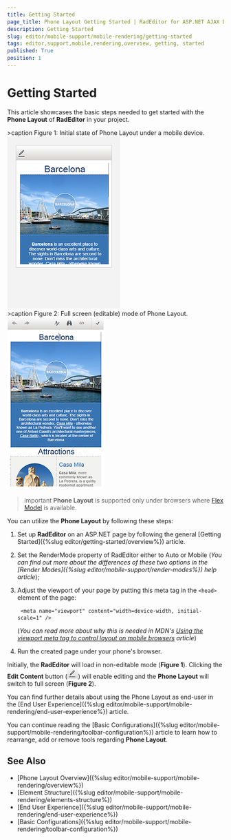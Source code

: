```yaml
---
title: Getting Started
page_title: Phone Layout Getting Started | RadEditor for ASP.NET AJAX Documentation
description: Getting Started
slug: editor/mobile-support/mobile-rendering/getting-started
tags: editor,support,mobile,rendering,overview, getting, started
published: True
position: 1
---
```

   

# Getting Started

This article showcases the basic steps needed to get started with the **Phone Layout** of **RadEditor** in your project. 

<div style="display:inline-block; margin-right:10px;">
>caption Figure 1: Initial state of Phone Layout under a mobile device.
<br/>
<img alt="Phone Layout Editor - Initial state" src="./images/radeditor-not-editable.png" />
</div>


<div style="display:inline-block;">
>caption Figure 2: Full screen (editable) mode of Phone Layout.
<br/>
<img alt="Phone Layout Editor - Initial state" src="./images/fullscreen-phone-layout.png" />
</div>


>important **Phone Layout** is supported only under browsers where [Flex Model](https://developer.mozilla.org/en-US/docs/Web/Guide/CSS/Flexible_boxes) is available.


You can utilize the **Phone Layout** by following these steps:

1. Set up **RadEditor** on an ASP.NET page by following the general [Getting Started]({%slug editor/getting-started/overview%}) article.

1. Set the RenderMode property of RadEditor either to Auto or Mobile
	(*You can find out more about the differences of these two options in the [Render Modes]({%slug editor/mobile-support/render-modes%}) help article*);

1. Adjust the viewport of your page by putting this meta tag in the `<head>` element of the page:

		<meta name="viewport" content="width=device-width, initial-scale=1" />

	(*You can read more about why this is needed in MDN's [Using the viewport meta tag to control layout on mobile browsers](https://developer.mozilla.org/en-US/docs/Mozilla/Mobile/Viewport_meta_tag) article*)

1. Run the created page under your phone's browser.

Initially, the **RadEditor** will load in non-editable mode (**Figure 1**). Clicking the **Edit Content** button (![](./images/edit-contnet-button.png)) will enable editing and the **Phone Layout** will switch to full screen (**Figure 2**).

You can find further details about using the Phone Layout as end-user in the [End User Experience]({%slug editor/mobile-support/mobile-rendering/end-user-experience%}) article.

You can continue reading the [Basic Configurations]({%slug editor/mobile-support/mobile-rendering/toolbar-configuration%}) article to learn how to rearrange, add or remove tools regarding **Phone Layout**.

## See Also 

* [Phone Layout Overview]({%slug editor/mobile-support/mobile-rendering/overview%})
* [Element Structure]({%slug editor/mobile-support/mobile-rendering/elements-structure%})
* [End User Experience]({%slug editor/mobile-support/mobile-rendering/end-user-experience%})
* [Basic Configurations]({%slug editor/mobile-support/mobile-rendering/toolbar-configuration%}) 